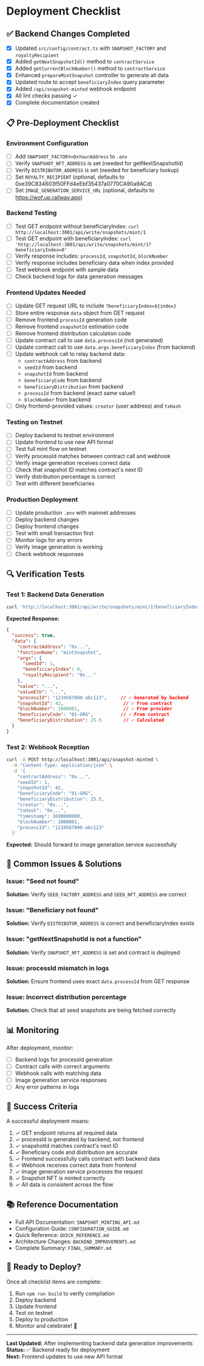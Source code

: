 # Deployment Checklist

## ✅ Backend Changes Completed

- [x] Updated `src/config/contract.ts` with `SNAPSHOT_FACTORY` and `royaltyRecipient`
- [x] Added `getNextSnapshotId()` method to `contractService`
- [x] Added `getCurrentBlockNumber()` method to `contractService`
- [x] Enhanced `prepareMintSnapshot` controller to generate all data
- [x] Updated route to accept `beneficiaryIndex` query parameter
- [x] Added `/api/snapshot-minted` webhook endpoint
- [x] All lint checks passing ✓
- [x] Complete documentation created

## 📋 Pre-Deployment Checklist

### Environment Configuration
- [ ] Add `SNAPSHOT_FACTORY=0xYourAddress` to `.env`
- [ ] Verify `SNAPSHOT_NFT_ADDRESS` is set (needed for getNextSnapshotId)
- [ ] Verify `DISTRIBUTOR_ADDRESS` is set (needed for beneficiary lookup)
- [ ] Set `ROYALTY_RECIPIENT` (optional, defaults to 0xe39C834603f50FFd4eEbf35437a0770CA90a9ACd)
- [ ] Set `IMAGE_GENERATION_SERVICE_URL` (optional, defaults to https://wof.up.railway.app)

### Backend Testing
- [ ] Test GET endpoint without beneficiaryIndex: `curl http://localhost:3001/api/write/snapshots/mint/1`
- [ ] Test GET endpoint with beneficiaryIndex: `curl 'http://localhost:3001/api/write/snapshots/mint/1?beneficiaryIndex=0'`
- [ ] Verify response includes: `processId`, `snapshotId`, `blockNumber`
- [ ] Verify response includes beneficiary data when index provided
- [ ] Test webhook endpoint with sample data
- [ ] Check backend logs for data generation messages

### Frontend Updates Needed
- [ ] Update GET request URL to include `?beneficiaryIndex=${index}`
- [ ] Store entire response `data` object from GET request
- [ ] Remove frontend `processId` generation code
- [ ] Remove frontend `snapshotId` estimation code
- [ ] Remove frontend distribution calculation code
- [ ] Update contract call to use `data.processId` (not generated)
- [ ] Update contract call to use `data.args.beneficiaryIndex` (from backend)
- [ ] Update webhook call to relay backend data:
  - `contractAddress` from backend
  - `seedId` from backend
  - `snapshotId` from backend
  - `beneficiaryCode` from backend
  - `beneficiaryDistribution` from backend
  - `processId` from backend (exact same value!)
  - `blockNumber` from backend
- [ ] Only frontend-provided values: `creator` (user address) and `txHash`

### Testing on Testnet
- [ ] Deploy backend to testnet environment
- [ ] Update frontend to use new API format
- [ ] Test full mint flow on testnet
- [ ] Verify processId matches between contract call and webhook
- [ ] Verify image generation receives correct data
- [ ] Check that snapshot ID matches contract's next ID
- [ ] Verify distribution percentage is correct
- [ ] Test with different beneficiaries

### Production Deployment
- [ ] Update production `.env` with mainnet addresses
- [ ] Deploy backend changes
- [ ] Deploy frontend changes
- [ ] Test with small transaction first
- [ ] Monitor logs for any errors
- [ ] Verify image generation is working
- [ ] Check webhook responses

## 🔍 Verification Tests

### Test 1: Backend Data Generation
```bash
curl 'http://localhost:3001/api/write/snapshots/mint/1?beneficiaryIndex=0'
```

**Expected Response:**
```json
{
  "success": true,
  "data": {
    "contractAddress": "0x...",
    "functionName": "mintSnapshot",
    "args": {
      "seedId": 1,
      "beneficiaryIndex": 0,
      "royaltyRecipient": "0x..."
    },
    "value": "...",
    "valueEth": "...",
    "processId": "1234567890-abc123",     // ✓ Generated by backend
    "snapshotId": 42,                      // ✓ From contract
    "blockNumber": 1000001,                // ✓ From provider
    "beneficiaryCode": "01-GRG",          // ✓ From contract
    "beneficiaryDistribution": 25.5        // ✓ Calculated
  }
}
```

### Test 2: Webhook Reception
```bash
curl -X POST http://localhost:3001/api/snapshot-minted \
  -H "Content-Type: application/json" \
  -d '{
    "contractAddress": "0x...",
    "seedId": 1,
    "snapshotId": 42,
    "beneficiaryCode": "01-GRG",
    "beneficiaryDistribution": 25.5,
    "creator": "0x...",
    "txHash": "0x...",
    "timestamp": 1690000000,
    "blockNumber": 1000001,
    "processId": "1234567890-abc123"
  }'
```

**Expected:** Should forward to image generation service successfully

## 🐛 Common Issues & Solutions

### Issue: "Seed not found"
**Solution:** Verify `SEED_FACTORY_ADDRESS` and `SEED_NFT_ADDRESS` are correct

### Issue: "Beneficiary not found"
**Solution:** Verify `DISTRIBUTOR_ADDRESS` is correct and beneficiaryIndex exists

### Issue: "getNextSnapshotId is not a function"
**Solution:** Verify `SNAPSHOT_NFT_ADDRESS` is set and contract is deployed

### Issue: processId mismatch in logs
**Solution:** Ensure frontend uses exact `data.processId` from GET response

### Issue: Incorrect distribution percentage
**Solution:** Check that all seed snapshots are being fetched correctly

## 📊 Monitoring

After deployment, monitor:
- [ ] Backend logs for processId generation
- [ ] Contract calls with correct arguments
- [ ] Webhook calls with matching data
- [ ] Image generation service responses
- [ ] Any error patterns in logs

## 🎯 Success Criteria

A successful deployment means:
1. ✓ GET endpoint returns all required data
2. ✓ processId is generated by backend, not frontend
3. ✓ snapshotId matches contract's next ID
4. ✓ Beneficiary code and distribution are accurate
5. ✓ Frontend successfully calls contract with backend data
6. ✓ Webhook receives correct data from frontend
7. ✓ Image generation service processes the request
8. ✓ Snapshot NFT is minted correctly
9. ✓ All data is consistent across the flow

## 📚 Reference Documentation

- Full API Documentation: `SNAPSHOT_MINTING_API.md`
- Configuration Guide: `CONFIGURATION_GUIDE.md`
- Quick Reference: `QUICK_REFERENCE.md`
- Architecture Changes: `BACKEND_IMPROVEMENTS.md`
- Complete Summary: `FINAL_SUMMARY.md`

## 🚀 Ready to Deploy?

Once all checklist items are complete:
1. Run `npm run build` to verify compilation
2. Deploy backend
3. Update frontend
4. Test on testnet
5. Deploy to production
6. Monitor and celebrate! 🎉

---

**Last Updated:** After implementing backend data generation improvements  
**Status:** ✅ Backend ready for deployment  
**Next:** Frontend updates to use new API format

